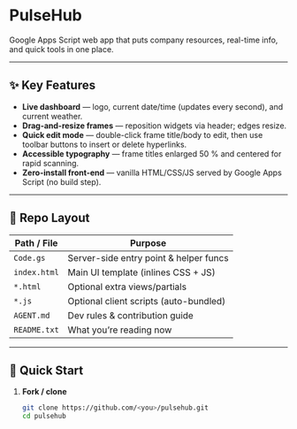 # PulseHub

Google Apps Script web app that puts company resources, real-time info, and quick tools in one place.

---

## ✨ Key Features
- **Live dashboard** — logo, current date/time (updates every second), and current weather.
- **Drag-and-resize frames** — reposition widgets via header; edges resize.
- **Quick edit mode** — double-click frame title/body to edit, then use toolbar buttons to insert or delete hyperlinks.
- **Accessible typography** — frame titles enlarged 50 % and centered for rapid scanning.
- **Zero-install front-end** — vanilla HTML/CSS/JS served by Google Apps Script (no build step).

---

## 📂 Repo Layout
| Path / File   | Purpose                                   |
|---------------|-------------------------------------------|
| `Code.gs`     | Server-side entry point & helper funcs    |
| `index.html`  | Main UI template (inlines CSS + JS)       |
| `*.html`      | Optional extra views/partials             |
| `*.js`        | Optional client scripts (auto-bundled)    |
| `AGENT.md`    | Dev rules & contribution guide            |
| `README.txt`  | What you’re reading now                   |

---

## 🚀 Quick Start

1. **Fork / clone**
   ```bash
   git clone https://github.com/<you>/pulsehub.git
   cd pulsehub
